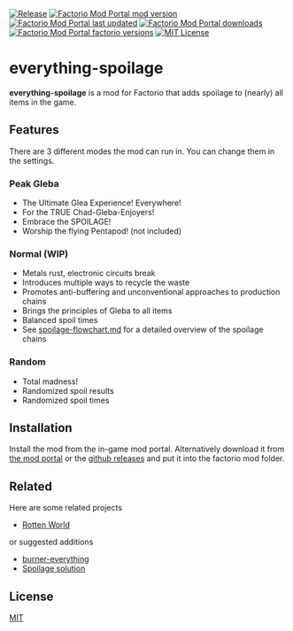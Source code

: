 
[![Release](https://github.com/Magi3r/everything-spoilage/actions/workflows/release.yml/badge.svg?branch=main)](https://github.com/Magi3r/everything-spoilage/actions/workflows/release.yml)
[![Factorio Mod Portal mod version](https://img.shields.io/factorio-mod-portal/v/everything-spoilage)](https://mods.factorio.com/mod/everything-spoilage)
[![Factorio Mod Portal last updated](https://img.shields.io/factorio-mod-portal/last-updated/everything-spoilage)](https://mods.factorio.com/mod/everything-spoilage)
[![Factorio Mod Portal downloads](https://img.shields.io/factorio-mod-portal/dt/everything-spoilage)](https://mods.factorio.com/mod/everything-spoilage)
[![Factorio Mod Portal factorio versions](https://img.shields.io/factorio-mod-portal/factorio-version/everything-spoilage)](https://mods.factorio.com/mod/everything-spoilage)
[![MIT License](https://img.shields.io/badge/License-MIT-green.svg)](https://choosealicense.com/licenses/mit/)



# everything-spoilage

**everything-spoilage** is a mod for Factorio that adds spoilage to (nearly) all items in the game.

## Features

There are 3 different modes the mod can run in. You can change them in the settings.

### Peak Gleba
- The Ultimate Glea Experience! Everywhere!
- For the TRUE Chad-Gleba-Enjoyers!
- Embrace the SPOILAGE!
- Worship the flying Pentapod! (not included)

### Normal (WIP)
- Metals rust, electronic circuits break
- Introduces multiple ways to recycle the waste
- Promotes anti-buffering and unconventional approaches to production chains
- Brings the principles of Gleba to all items
- Balanced spoil times
- See [spoilage-flowchart.md](spoilage-flowchart.md) for a detailed overview of the spoilage chains

### Random
- Total madness!
- Randomized spoil results
- Randomized spoil times

## Installation

Install the mod from the in-game mod portal.
Alternatively download it from [the mod portal](https://mods.factorio.com/mod/everything-spoilage) or the [github releases](https://github.com/Magi3r/everything-spoilage/releases/latest) and put it into the factorio mod folder.

## Related

Here are some related projects

- [Rotten World](https://mods.factorio.com/mod/rotten-world)

or suggested additions

- [burner-everything](https://mods.factorio.com/mod/burner-everything)
- [Spoilage solution](https://mods.factorio.com/mod/spoilage-solution)


## License

[MIT](https://choosealicense.com/licenses/mit/)
